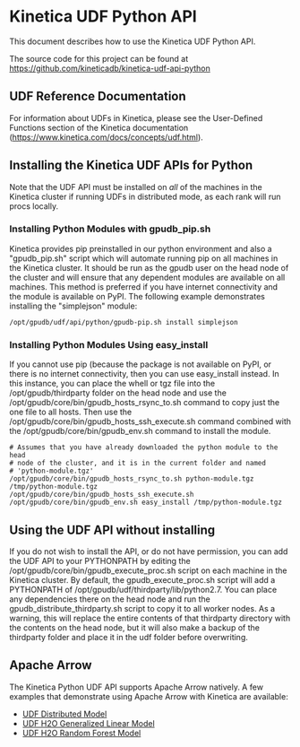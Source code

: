 # Kinetica UDF Python API #
This document describes how to use the Kinetica UDF Python API.

The source code for this project can be found at 
https://github.com/kineticadb/kinetica-udf-api-python

## UDF Reference Documentation ##
For information about UDFs in Kinetica, please see the User-Defined Functions
section of the Kinetica documentation 
(https://www.kinetica.com/docs/concepts/udf.html).

## Installing the Kinetica UDF APIs for Python ##
Note that the UDF API must be installed on *all* of the machines in the Kinetica 
cluster if running UDFs in distributed mode, as each rank will run procs locally.

### Installing Python Modules with gpudb_pip.sh ###
Kinetica provides pip preinstalled in our python environment and also a 
"gpudb_pip.sh" script which will automate running pip on all machines in the 
Kinetica cluster.  It should be run as the gpudb user on the head node of the 
cluster and will ensure that any dependent modules are available on all 
machines.  This method is preferred if you have internet connectivity and the 
module is available on PyPI.  The following example demonstrates installing the 
"simplejson" module:

  ```
  /opt/gpudb/udf/api/python/gpudb-pip.sh install simplejson
  ```

### Installing Python Modules Using easy_install ###

If you cannot use pip (because the package is not available on PyPI, or there is
no internet connectivity, then you can use easy_install instead.  In this
instance, you can place the whell or tgz file into the /opt/gpudb/thirdparty
folder on the head node and use the
/opt/gpudb/core/bin/gpudb_hosts_rsync_to.sh command to copy just the one file
to all hosts.  Then use the /opt/gpudb/core/bin/gpudb_hosts_ssh_execute.sh
command combined with the /opt/gpudb/core/bin/gpudb_env.sh command to install
the module.

  ```
  # Assumes that you have already downloaded the python module to the head
  # node of the cluster, and it is in the current folder and named
  # 'python-module.tgz'
  /opt/gpudb/core/bin/gpudb_hosts_rsync_to.sh python-module.tgz /tmp/python-module.tgz
  /opt/gpudb/core/bin/gpudb_hosts_ssh_execute.sh /opt/gpudb/core/bin/gpudb_env.sh easy_install /tmp/python-module.tgz
  ```

## Using the UDF API without installing ##
If you do not wish to install the API, or do not have permission, you can add 
the UDF API to your PYTHONPATH by editing the /opt/gpudb/core/bin/gpudb_execute_proc.sh 
script on each machine in the Kinetica cluster.  By default, the gpudb_execute_proc.sh 
script will add a PYTHONPATH of /opt/gpudb/udf/thirdparty/lib/python2.7.  You 
can place any dependencies there on the head node and run the 
gpudb_distribute_thirdparty.sh script to copy it to all worker nodes.  As a 
warning, this will replace the entire contents of that thirdparty directory 
with the contents on the head node, but it will also make a backup of the 
thirdparty folder and place it in the udf folder before overwriting.

## Apache Arrow ##

The Kinetica Python UDF API supports Apache Arrow natively. A few examples
that demonstrate using Apache Arrow with Kinetica are available:

* [UDF Distributed Model](https://github.com/kineticadb/kinetica-udf-api-python/tree/master/examples/UDF_distributed_model)
* [UDF H2O Generalized Linear Model](https://github.com/kineticadb/kinetica-udf-api-python/tree/master/examples/UDF_h2o_glm)
* [UDF H2O Random Forest Model](https://github.com/kineticadb/kinetica-udf-api-python/tree/master/examples/UDF_h2o_rf)

